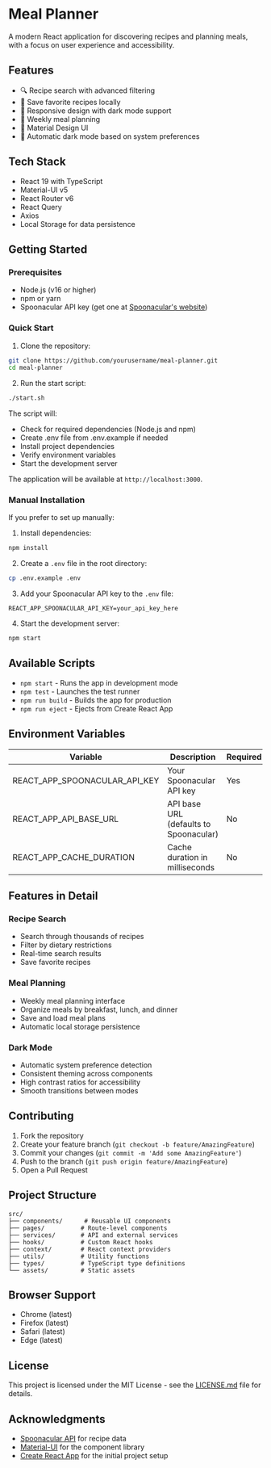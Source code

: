 # Meal Planner

A modern React application for discovering recipes and planning meals, with a focus on user experience and accessibility.

## Features

- 🔍 Recipe search with advanced filtering
- 💾 Save favorite recipes locally
- 📱 Responsive design with dark mode support
- 📅 Weekly meal planning
- 🎨 Material Design UI
- 🌙 Automatic dark mode based on system preferences

## Tech Stack

- React 19 with TypeScript
- Material-UI v5
- React Router v6
- React Query
- Axios
- Local Storage for data persistence

## Getting Started

### Prerequisites

- Node.js (v16 or higher)
- npm or yarn
- Spoonacular API key (get one at [Spoonacular's website](https://spoonacular.com/food-api))

### Quick Start

1. Clone the repository:
```bash
git clone https://github.com/yourusername/meal-planner.git
cd meal-planner
```

2. Run the start script:
```bash
./start.sh
```

The script will:
- Check for required dependencies (Node.js and npm)
- Create .env file from .env.example if needed
- Install project dependencies
- Verify environment variables
- Start the development server

The application will be available at `http://localhost:3000`.

### Manual Installation

If you prefer to set up manually:

1. Install dependencies:
```bash
npm install
```

2. Create a `.env` file in the root directory:
```bash
cp .env.example .env
```

3. Add your Spoonacular API key to the `.env` file:
```env
REACT_APP_SPOONACULAR_API_KEY=your_api_key_here
```

4. Start the development server:
```bash
npm start
```

## Available Scripts

- `npm start` - Runs the app in development mode
- `npm test` - Launches the test runner
- `npm run build` - Builds the app for production
- `npm run eject` - Ejects from Create React App

## Environment Variables

| Variable | Description | Required |
|----------|-------------|----------|
| REACT_APP_SPOONACULAR_API_KEY | Your Spoonacular API key | Yes |
| REACT_APP_API_BASE_URL | API base URL (defaults to Spoonacular) | No |
| REACT_APP_CACHE_DURATION | Cache duration in milliseconds | No |

## Features in Detail

### Recipe Search
- Search through thousands of recipes
- Filter by dietary restrictions
- Real-time search results
- Save favorite recipes

### Meal Planning
- Weekly meal planning interface
- Organize meals by breakfast, lunch, and dinner
- Save and load meal plans
- Automatic local storage persistence

### Dark Mode
- Automatic system preference detection
- Consistent theming across components
- High contrast ratios for accessibility
- Smooth transitions between modes

## Contributing

1. Fork the repository
2. Create your feature branch (`git checkout -b feature/AmazingFeature`)
3. Commit your changes (`git commit -m 'Add some AmazingFeature'`)
4. Push to the branch (`git push origin feature/AmazingFeature`)
5. Open a Pull Request

## Project Structure

```
src/
├── components/      # Reusable UI components
├── pages/          # Route-level components
├── services/       # API and external services
├── hooks/          # Custom React hooks
├── context/        # React context providers
├── utils/          # Utility functions
├── types/          # TypeScript type definitions
└── assets/         # Static assets
```

## Browser Support

- Chrome (latest)
- Firefox (latest)
- Safari (latest)
- Edge (latest)

## License

This project is licensed under the MIT License - see the [LICENSE.md](LICENSE.md) file for details.

## Acknowledgments

- [Spoonacular API](https://spoonacular.com/food-api) for recipe data
- [Material-UI](https://mui.com/) for the component library
- [Create React App](https://create-react-app.dev/) for the initial project setup
